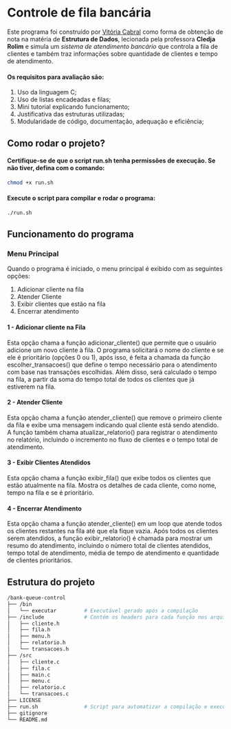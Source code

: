# Controle de fila bancária

Este programa foi construído por [Vitória Cabral](github.com/viitoriamoreirac) como forma de obtenção de nota na matéria de **Estrutura de Dados**, lecionada pela professora **Cledja Rolim** e simula um *sistema de atendimento bancário* que controla a fila de clientes e também traz informações sobre quantidade de clientes e tempo de atendimento.

#### Os requisitos para avaliação são:

1. Uso da linguagem C;
2. Uso de listas encadeadas e filas;
3. Mini tutorial explicando funcionamento;
4. Justificativa das estruturas utilizadas;
5. Modularidade de código, documentação, adequação e eficiência;

## Como rodar o projeto? 
#### Certifique-se de que o script run.sh tenha permissões de execução. Se não tiver, defina com o comando:
  ```bash
  chmod +x run.sh
  ```
#### Execute o script para compilar e rodar o programa:
  ```bash
  ./run.sh
  ```

## Funcionamento do programa

### Menu Principal
Quando o programa é iniciado, o menu principal é exibido com as seguintes opções:

1. Adicionar cliente na fila
2. Atender Cliente
3. Exibir clientes que estão na fila
4. Encerrar atendimento

#### 1 - Adicionar cliente na Fila
Esta opção chama a função adicionar_cliente() que permite que o usuário adicione um novo cliente à fila. O programa solicitará o nome do cliente e se ele é prioritário (opções 0 ou 1), após isso, é feita a chamada da função escolher_transacoes() que define o tempo necessário para o atendimento com base nas transações escolhidas. Além disso, será calculado o tempo na fila, a partir da soma do tempo total de todos os clientes que já estiverem na fila.

#### 2 - Atender Cliente
Esta opção chama a função atender_cliente() que remove o primeiro cliente da fila e exibe uma mensagem indicando qual cliente está sendo atendido. A função também chama atualizar_relatorio() para registrar o atendimento no relatório, incluindo o incremento no fluxo de clientes e o tempo total de atendimento.

#### 3 - Exibir Clientes Atendidos
Esta opção chama a função exibir_fila() que exibe todos os clientes que estão atualmente na fila. Mostra os detalhes de cada cliente, como nome, tempo na fila e se é prioritário.

#### 4 - Encerrar Atendimento
Esta opção chama a função atender_cliente() em um loop que atende todos os clientes restantes na fila até que ela fique vazia. Após todos os clientes serem atendidos, a função exibir_relatorio() é chamada para mostrar um resumo do atendimento, incluindo o número total de clientes atendidos, tempo total de atendimento, média de tempo de atendimento e quantidade de clientes prioritários.

## Estrutura do projeto

```bash
/bank-queue-control
├── /bin
│   └── executar         # Executável gerado após a compilação
├── /include             # Contém os headers para cada função nos arquivos de src
│   ├── cliente.h
│   ├── fila.h
│   ├── menu.h
│   ├── relatorio.h
│   └── transacoes.h
├── /src              
│   ├── cliente.c
│   ├── fila.c
│   ├── main.c
│   ├── menu.c
│   ├── relatorio.c
│   └── transacoes.c
├── LICENSE              
├── run.sh               # Script para automatizar a compilação e execução do programa
├── gitignore
└── README.md
```
